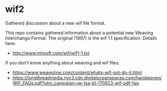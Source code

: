 # wif2
Gathered discussion about a new wif file format.

This repo contains gathered information about a potential new Weaving Interchange Format.
The original (1997) is the wif 1.1 specification.
Details here:
 - http://www.mhsoft.com/wif/wif1-1.txt

If you don't know anything about weaving and wif files:
 - https://www.weavezine.com/content/whats-wif-got-do-it.html
 - https://longthreadmedia.nyc3.cdn.digitaloceanspaces.com/handwoven/WIF_FAQs.pdf?utm_campaign=iw-tsa-bl-170823-wif-pdf-faq
